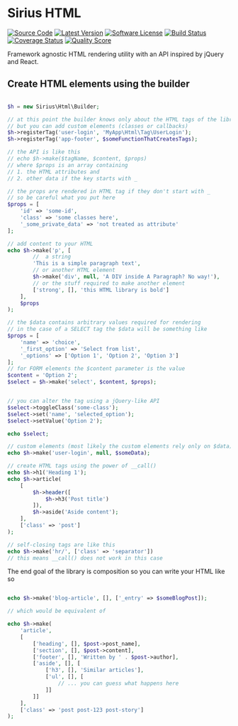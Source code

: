 # Sirius HTML

[![Source Code](http://img.shields.io/badge/source-sirius/html-blue.svg?style=flat-square)](https://github.com/sirius/html)
[![Latest Version](https://img.shields.io/packagist/v/sirius/html.svg?style=flat-square)](https://github.com/sirius/html/releases)
[![Software License](https://img.shields.io/badge/license-MIT-brightgreen.svg?style=flat-square)](https://github.com/sirius/html/blob/master/LICENSE)
[![Build Status](https://img.shields.io/travis/sirius/html/master.svg?style=flat-square)](https://travis-ci.org/sirius/html)
[![Coverage Status](https://img.shields.io/scrutinizer/coverage/g/sirius/html.svg?style=flat-square)](https://scrutinizer-ci.com/g/sirius/html/code-structure)
[![Quality Score](https://img.shields.io/scrutinizer/g/sirius/html.svg?style=flat-square)](https://scrutinizer-ci.com/g/sirius/html)

Framework agnostic HTML rendering utility with an API inspired by jQuery and React.


## Create HTML elements using the builder

```php

$h = new Sirius\Html\Builder;

// at this point the builder knows only about the HTML tags of the library
// but you can add custom elements (classes or callbacks)
$h->registerTag('user-login', 'MyApp\Html\Tag\UserLogin');
$h->registerTag('app-footer', $someFunctionThatCreatesTags);

// the API is like this
// echo $h->make($tagName, $content, $props)
// where $props is an array containing
// 1. the HTML attributes and 
// 2. other data if the key starts with _

// the props are rendered in HTML tag if they don't start with _
// so be careful what you put here
$props = [
	'id' => 'some-id', 
	'class' => 'some classes here',
	'_some_private_data' => 'not treated as attribute'
];

// add content to your HTML
echo $h->make('p', [
		//  a string
		'This is a simple paragraph text',
		// or another HTML element
		$h->make('div', null, 'A DIV inside A Paragraph? No way!'),
		// or the stuff required to make another element
		['strong', [], 'this HTML library is bold']
	],
	$props
);

// the $data contains arbitrary values required for rendering
// in the case of a SELECT tag the $data will be something like
$props = [
	'name' => 'choice',
	'_first_option' => 'Select from list',
	'_options' => ['Option 1', 'Option 2', 'Option 3']
];
// for FORM elements the $content parameter is the value
$content = 'Option 2';
$select = $h->make('select', $content, $props);


// you can alter the tag using a jQuery-like API
$select->toggleClass('some-class');
$select->set('name', 'selected_option');
$select->setValue('Option 2');

echo $select;

// custom elements (most likely the custom elements rely only on $data)
echo $h->make('user-login', null, $someData);

// create HTML tags using the power of __call()
echo $h->h1('Heading 1');
echo $h->article(
	[
		$h->header([
			$h->h3('Post title')
		]),
		$h->aside('Aside content');
	],
	['class' => 'post']
);

// self-closing tags are like this 
echo $h->make('hr/', ['class' => 'separator'])
// this means __call() does not work in this case
```

The end goal of the library is composition so you can write your HTML like so

```php

echo $h->make('blog-article', [], ['_entry' => $someBlogPost]);

// which would be equivalent of 

echo $h->make(
	'article', 
	[
		['heading', [], $post->post_name],
		['section', [], $post->content],
		['footer', [], 'Written by ' . $post->author],
		['aside', [], [
			['h3', [], 'Similar articles'],
			['ul', [], [
				// ... you can guess what happens here 
			]]
		]]
	],
	['class' => 'post post-123 post-story']	
);
```



